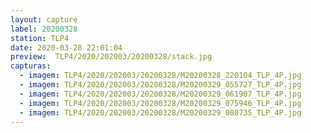 ```yaml
---
layout: capture
label: 20200328
station: TLP4
date: 2020-03-28 22:01:04
preview:  TLP4/2020/202003/20200328/stack.jpg
capturas:
  - imagem: TLP4/2020/202003/20200328/M20200328_220104_TLP_4P.jpg
  - imagem: TLP4/2020/202003/20200328/M20200329_055727_TLP_4P.jpg
  - imagem: TLP4/2020/202003/20200328/M20200329_061907_TLP_4P.jpg
  - imagem: TLP4/2020/202003/20200328/M20200329_075946_TLP_4P.jpg
  - imagem: TLP4/2020/202003/20200328/M20200329_080735_TLP_4P.jpg
---
```

